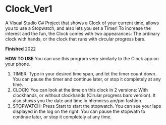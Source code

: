 # Clock_Ver1
A Visual Studio C# Project that shows a Clock of your current time, allows you to use a Stopwatch, and also lets you set a Timer!
To increase the interest and the fun, the Clock comes with two appearances: The ordinary clock with hands, or the clock that runs with circular progress bars.

**Finished** 2022

**HOW TO USE**
You can use this program very similarly to the Clock app on your phone.
1. TIMER: Type in your desired time span, and let the timer count down. You can pause the timer and continue later, or stop it completely at any time.
2. CLOCK: You can look at the time on this clock in 2 versions: With clockhands, or without clockhands (Cirular progress bars version). It also shows you the date and time in hh:mm:ss am/pm fashion.
3. STOPWATCH: Press Start to start the stopwatch. You can see your laps displayed in the log on the right. You can pause the stopwath to continue later, or stop it completely at any time.
